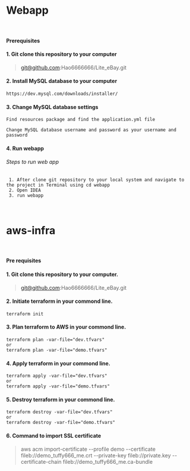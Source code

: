 # Webapp

&nbsp;

#### Prerequisites

#### 1. Git clone this repository to your computer

> git@github.com:Hao6666666/Lite_eBay.git

#### 2. Install MySQL database to your computer

    https://dev.mysql.com/downloads/installer/

#### 3. Change MySQL database settings

    Find resources package and find the application.yml file

    Change MySQL database username and password as your username and password

#### 4. Run webapp

###### Steps to run web app

     1. After clone git repository to your local system and navigate to the project in Terminal using cd webapp
     2. Open IDEA
     3. run webapp

&nbsp;

# aws-infra

&nbsp;

#### Pre requisites

#### 1. Git clone this repository to your computer.

> git@github.com:Hao6666666/Lite_eBay.git

#### 2. Initiate terraform in your commond line.

    terraform init

#### 3. Plan terraform to AWS in your commond line.

    terraform plan -var-file="dev.tfvars"
    or
    terraform plan -var-file="demo.tfvars"

#### 4. Apply terraform in your commond line.

    terraform apply -var-file="dev.tfvars"
    or
    terraform apply -var-file="demo.tfvars"

#### 5. Destroy terraform in your commond line.

    terraform destroy -var-file="dev.tfvars"
    or
    terraform destroy -var-file="demo.tfvars"

#### 6. Command to import SSL certificate

> aws acm import-certificate --profile demo --certificate fileb://demo_tuffy666_me.crt --private-key fileb://private.key --certificate-chain fileb://demo_tuffy666_me.ca-bundle

&nbsp;
